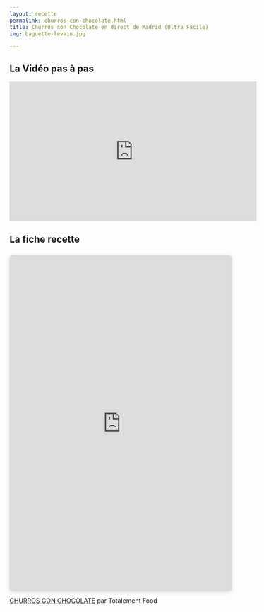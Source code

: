```yaml
---
layout: recette
permalink: churros-con-chocolate.html
title: Churros con Chocolate en direct de Madrid (Ultra Facile)
img: baguette-levain.jpg

---
```


## La Vidéo pas à pas

<iframe width="560" height="315" src="https://www.youtube.com/embed/1YM373FVzf8" title="YouTube video player" frameborder="0" allow="accelerometer; autoplay; clipboard-write; encrypted-media; gyroscope; picture-in-picture" allowfullscreen></iframe>

## La fiche recette

<div style="position: relative; width: 100%; height: 0; padding-top: 141.4286%;
 padding-bottom: 48px; box-shadow: 0 2px 8px 0 rgba(63,69,81,0.16); margin-top: 1.6em; margin-bottom: 0.9em; overflow: hidden;
 border-radius: 8px; will-change: transform;">
  <iframe loading="lazy" style="position: absolute; width: 100%; height: 100%; top: 0; left: 0; border: none; padding: 0;margin: 0;"
    src="https:&#x2F;&#x2F;www.canva.com&#x2F;design&#x2F;DAFKk8fGdFQ&#x2F;view?embed" allowfullscreen="allowfullscreen" allow="fullscreen">
  </iframe>
</div>
<a href="https:&#x2F;&#x2F;www.canva.com&#x2F;design&#x2F;DAFKk8fGdFQ&#x2F;view?utm_content=DAFKk8fGdFQ&amp;utm_campaign=designshare&amp;utm_medium=embeds&amp;utm_source=link" target="_blank" rel="noopener">CHURROS CON CHOCOLATE</a> par Totalement Food
